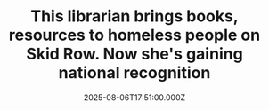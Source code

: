 ---
title: "This librarian brings books, resources to homeless people on Skid Row. Now she's gaining national recognition"
date: 2025-08-06T17:51:00.000Z
category: Human Kindness
externalLink: "https://www.goodgoodgood.co/articles/la-librarian-homelessness-outreach"
image: ""
excerpt: "Amanda Mellor has been named a Mover & Shaker by the Library Journal for her efforts to support people experiencing homelessness.…"
---
